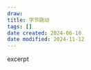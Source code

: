```yaml
---
draw:
title: 字节跳动
tags: []
date created: 2024-06-10
date modified: 2024-11-12
---
```


excerpt

<!-- more -->
